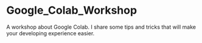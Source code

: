 # Google_Colab_Workshop
 A workshop about Google Colab. I share some tips and tricks that will make your developing  experience easier.
